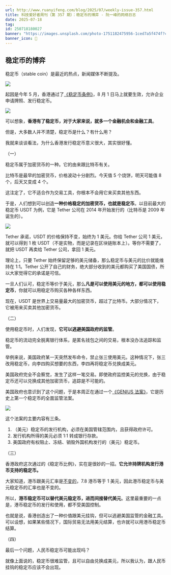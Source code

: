 ```yaml
---
url: http://www.ruanyifeng.com/blog/2025/07/weekly-issue-357.html
title: 科技爱好者周刊（第 357 期）：稳定币的博弈 - 阮一峰的网络日志
date: 2025-07-18
tag: 
id: 250718180027
banner: "https://images.unsplash.com/photo-1751182475956-1ced7a5f474f?crop=entropy&cs=srgb&fm=jpg&ixid=M3w0Njc1ODd8MHwxfHJhbmRvbXx8fHx8fHwxfHwxNzUyODMyODE1fA&ixlib=rb-4.1.0&q=85&fit=crop&w=772&max-h=540"
banner_icon: 🔖
---
```

## 稳定币的博弈

稳定币（stable coin）是最近的热点，新闻媒体不断提及。

![](https://cdn.beekka.com/blogimg/asset/202507/bg2025071201.webp)

起因是今年 5 月，香港通过了[《稳定币条例》](https://www.hkma.gov.hk/gb_chi/news-and-media/press-releases/2025/05/20250521-3/)，8 月 1 日马上就要生效，允许企业申请牌照、发行稳定币。

![](https://cdn.beekka.com/blogimg/asset/202507/bg2025071202.webp)

可以想象，**香港有了稳定币，对于大家来说，就多一个金融机会和金融工具**。

但是，大多数人并不清楚，稳定币是什么？有什么用？

我就来谈谈看法，为什么香港发行稳定币意义很大，其实很好懂。

（一）

稳定币属于加密货币的一种。它的由来跟比特币有关。

比特币是最早的加密货币，价格波动十分剧烈。今天值 5 个烧饼，明天可能值 8 个，后天又变成 4 个。

这注定了，它不适合作为交易工具，你根本不会用它来买卖其他东西。

于是，人们想到可以创造**一种价格稳定的加密货币，也就是稳定币**。以目前最大的稳定币 USDT 为例，它是 Tether 公司在 2014 年开始发行的（比特币是 2009 年诞生的）。

![](https://cdn.beekka.com/blogimg/asset/202507/bg2025071203.webp)

Tether 承诺，USDT 的价格保持不变，始终为 1 美元。你给 Tether 公司 1 美元，就可以得到 1 枚 USDT（不是实物，而是记录在区块链账本上）。等你不需要了，就把 USDT 再卖给 Tether 公司，拿回 1 美元。

理论上，只要 Tether 始终保留足够的美元储备，那么稳定币与美元的比价就能维持在 1:1。Tether 公开了自己的财务，绝大部分收到的美元都购买了美国国债，所以大家觉得它的承诺是可信。

一旦人们认可，稳定币等价于美元，那么**凡是可以使用美元的地方，都可以使用稳定币**，你就可以用稳定币购买各种各样东西。

现在，USDT 是世界上交易量最大的加密货币，超过了比特币。大部分情况下，它被用来买卖其他加密货币。

（二）

使用稳定币时，人们发现，**它可以逃避美国政府的监管**。

稳定币的流动完全脱离银行体系，是匿名钱包之间的交易，根本没办法追踪和监管。

举例来说，美国政府某一天突然发布命令，禁止张三使用美元。这种情况下，张三改用稳定币，向李四购买想要的东西，李四再将稳定币兑换成美元。

美国政府完全不会察觉，发生了这样一笔交易。即使政府监控美元的兑换，由于稳定币还可以兑换成其他加密货币，追踪是不可能的。

美国政府也意识到了这个问题，于是本周正在通过一个[《GENIUS 法案》](https://en.wikipedia.org/wiki/GENIUS_Act)，它是历史上第一个稳定币的全面监管法案。

![](https://cdn.beekka.com/blogimg/asset/202507/bg2025071609.webp)

这个法案的主要内容有三条。

1.  （美元）稳定币的发行机构，必须在美国管辖范围内，且获得政府许可。
2.  发行机构所得的美元必须 1:1 转成银行存款。
3.  美国政府有权阻止、冻结、销毁外国机构发行的（美元）稳定币。

（三）

香港政府这次通过的《稳定币比例》，实在是很妙的一招。**它允许持牌机构发行港币支持的稳定币。**

大家知道，港币跟美元汇率是[不变的](https://zh.wikipedia.org/wiki/%E9%A6%99%E6%B8%AF%E8%81%AF%E7%B9%AB%E5%8C%AF%E7%8E%87%E5%88%B6%E5%BA%A6)，7.8 港币等于 1 美元，因此港币稳定币与美元稳定币的汇率也是不变的。

所以，**港币稳定币可以替代美元稳定币，进而间接替代美元**。这里最重要的一点是，港币稳定币的发行和使用，都不受美国控制。

也就是说，香港创造出了一种价值跟美元挂钩，但可以逃避美国监管的金融工具。可以设想，如果某些情况下，国际贸易无法用美元结算，也许就可以用港币稳定币结算。

（四）

最后一个问题，人民币稳定币可能出现吗？

就像上面说的，稳定币很难监管，且可以自由兑换成美元，所以我认为，跟人民币挂钩的稳定币应该不会出现。